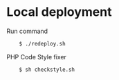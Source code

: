 Local deployment
=======

Run command
```bash
    $ ./redeploy.sh
```
PHP Code Style fixer
```bash
    $ sh checkstyle.sh
```

